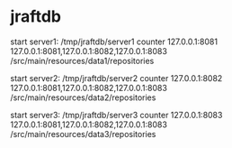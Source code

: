 # jraftdb

start server1:
/tmp/jraftdb/server1 counter 127.0.0.1:8081 127.0.0.1:8081,127.0.0.1:8082,127.0.0.1:8083 /src/main/resources/data1/repositories

start server2:
/tmp/jraftdb/server2 counter 127.0.0.1:8082 127.0.0.1:8081,127.0.0.1:8082,127.0.0.1:8083 /src/main/resources/data2/repositories

start server3:
/tmp/jraftdb/server3 counter 127.0.0.1:8083 127.0.0.1:8081,127.0.0.1:8082,127.0.0.1:8083 /src/main/resources/data3/repositories